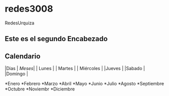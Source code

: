 # redes3008
RedesUrquiza
## Este es el segundo Encabezado


Calendario
-----------------
|Dias        | *Meses*|
| Lunes      |
| Martes     |
| Miércoles  |
|Jueves      |
|Sabado      |
|Domingo     |

 *Enero
 *Febrero
 *Marzo
 *Abril
 *Mayo
 *Junio
 *Julio
 *Agosto
 *Septiembre
 *Octubre
 *Noviembr
 *Diciembre
